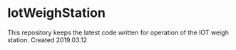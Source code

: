 # IotWeighStation

This repository keeps the latest code written for operation of the IOT weigh station.
Created 2019.03.12
